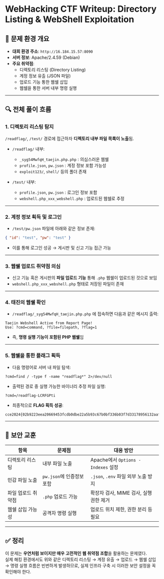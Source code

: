 # WebHacking CTF Writeup: Directory Listing & WebShell Exploitation

## 🧭 문제 환경 개요

- **대회 환경 주소**: `http://16.184.15.57:8090`
- **서버 정보**: Apache/2.4.59 (Debian)
- **주요 취약점**: 
  - 디렉토리 리스팅 (Directory Listing)
  - 계정 정보 유출 (JSON 파일)
  - 업로드 기능 통한 웹쉘 삽입
  - 웹쉘을 통한 서버 내부 명령 실행

---

## 🔍 전체 풀이 흐름

### 1. 디렉토리 리스팅 탐지

`/readflag/`, `/test/` 경로에 접근하자 **디렉토리 내부 파일 목록이 노출**됨.

- `/readflag/` 내부:
  - `_syg54MwfqH_taejin.php.php` : 의심스러운 웹쉘
  - `profile.json`, `pw.json` : 계정 정보 포함 가능성
  - `exploit123/`, `shell/` 등의 폴더 존재

- `/test/` 내부:
  - `profile.json`, `pw.json` : 로그인 정보 포함
  - `webshell.php_xxx_webshell.php` : 업로드된 웹쉘로 추정

---

### 2. 계정 정보 획득 및 로그인

- `/test/pw.json` 파일에 아래와 같은 정보 존재:

```json
{ "id": "test", "pw": "test" }
```

- 이를 통해 로그인 성공 → 게시판 및 신고 기능 접근 가능

---

### 3. 웹쉘 업로드 취약점 의심

- 신고 기능 혹은 게시판의 **파일 업로드 기능** 통해 `.php` 웹쉘이 업로드된 것으로 보임
- `webshell.php_xxx_webshell.php` 형태로 저장된 파일이 존재

---

### 4. 태진의 웹쉘 확인

- `/readflag/_syg54MwfqH_taejin.php.php` 에 접속하면 다음과 같은 메시지 출력:

```
Taejin Webshell Active from Report Page!
Use: ?cmd=command, ?file=filepath, ?flag=1
```

- 즉, **명령 실행 기능이 포함된 PHP 웹쉘**임

---

### 5. 웹쉘을 통한 플래그 획득

- 다음 명령어로 서버 내 파일 탐색:

```
?cmd=find / -type f -name "readflag*" 2>/dev/null
```

- 출력된 경로 중 실행 가능한 바이너리 추정 파일 실행:

```
?cmd=/readflag-LCRFGPti
```

- 최종적으로 **FLAG 획득 성공**:

```
cce2024{02b9223eea20669453fcdb0dbe22a5b93c67b0bf336b03f7d33178956132aafd}
```

---

## 🚨 보안 교훈

| 항목 | 문제점 | 대응 방안 |
|------|--------|------------|
| 디렉토리 리스팅 | 내부 파일 노출 | Apache에서 `Options -Indexes` 설정 |
| 민감 파일 노출 | `pw.json`에 인증정보 포함 | `.json`, `.env` 파일 외부 노출 방지 |
| 파일 업로드 취약점 | `.php` 업로드 가능 | 확장자 검사, MIME 검사, 실행 권한 제거 |
| 웹쉘 삽입 가능성 | 공격자 명령 실행 | 업로드 위치 제한, 권한 분리 등 필요 |

---

## ✅ 정리

이 문제는 **우연처럼 보이지만 매우 고전적인 웹 취약점 조합**을 활용하는 문제였다.  
실제 해킹 환경에서도 위와 같은 디렉토리 리스팅 → 계정 유출 → 업로드 → 웹쉘 삽입 → 명령 실행 흐름은 빈번하게 발생하므로, 실제 인프라 구축 시 이러한 보안 설정을 꼭 확인해야 한다.